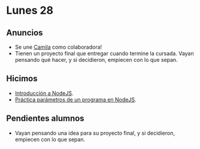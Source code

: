 # Lunes 28

## Anuncios

- Se une [Camila](https://github.com/Gaunacamila) como colaboradora!
- Tienen un proyecto final que entregar cuando termine la cursada. Vayan pensando qué hacer, y si decidieron, empiecen con lo que sepan.

## Hicimos

- [Introducción a NodeJS](https://youtu.be/FiROu4nP-eM).
- [Práctica parámetros de un programa en NodeJS](/ejercicios/node.md).

## Pendientes alumnos

- Vayan pensando una idea para su proyecto final, y si decidieron, empiecen con lo que sepan.
